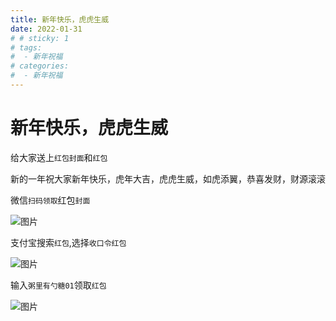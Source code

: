 ```yaml
---
title: 新年快乐，虎虎生威
date: 2022-01-31
# # sticky: 1
# tags:
#  - 新年祝福
# categories:
#  - 新年祝福
---
```

# 新年快乐，虎虎生威

给大家送上`红包封面`和`红包`

新的一年祝大家新年快乐，虎年大吉，虎虎生威，如虎添翼，恭喜发财，财源滚滚

微信`扫码领取`红包`封面`

![图片](./2022/MTY0MzYzMTQ2MjY5OQ==643631462699.png?s1=https%3A//img.cdn.sugarat.top/mdImg/MTY0MzYzMTQ2MjY5OQ%3D%3D643631462699)

支付宝搜索`红包`,选择`收口令红包`

![图片](./2022/MTY0MzYzMTg5MDgzNA==643631890834.png?s1=https%3A//img.cdn.sugarat.top/mdImg/MTY0MzYzMTg5MDgzNA%3D%3D643631890834)

输入`粥里有勺糖01`领取`红包`

![图片](./2022/MTY0MzcyMDEyMzQyMw==643720123423.png?s1=https%3A//img.cdn.sugarat.top/mdImg/MTY0MzcyMDEyMzQyMw%3D%3D643720123423)

